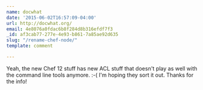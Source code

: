 ```yaml
---
name: docwhat
date: '2015-06-02T16:57:09-04:00'
url: http://docwhat.org/
email: 4e8076a0fdac6b8f284d8b316efdf7f3
_id: af3cab77-277e-4e93-b861-7a85ae92d635
slug: "/rename-chef-node/"
template: comment

---
```


Yeah, the new Chef 12 stuff has new ACL stuff that doesn't play as well with the command line tools anymore. :-(  I'm hoping they sort it out.  Thanks for the info!
